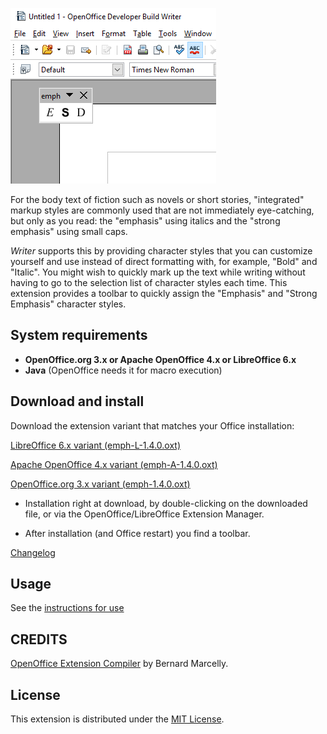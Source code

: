 ![Screenshot: toolbar](Screenshots/Toolbar00-en.png)


For the body text of fiction such as novels or short stories, "integrated" markup styles are commonly used that are not immediately eye-catching, but only as you read: the "emphasis" using italics and the "strong emphasis" using small caps.

_Writer_   supports this by providing character styles that you can customize yourself and use instead of direct formatting with, for example, "Bold" and "Italic". You might wish to quickly mark up the text while writing without having to go to the selection list of character styles each time. This extension provides a toolbar to quickly assign the "Emphasis" and "Strong Emphasis" character styles.

## System requirements

* __OpenOffice.org 3.x or Apache OpenOffice 4.x or LibreOffice 6.x__
* __Java__ (OpenOffice needs it for macro execution)

## Download and install

Download the extension variant that matches your Office installation:

[LibreOffice 6.x variant (emph-L-1.4.0.oxt)](https://raw.githubusercontent.com/peter88213/emph/master/emph-L-1.4.0.oxt)

[Apache OpenOffice 4.x variant (emph-A-1.4.0.oxt)](https://raw.githubusercontent.com/peter88213/emph/master/emph-A-1.4.0.oxt)

[OpenOffice.org 3.x variant (emph-1.4.0.oxt)](https://raw.githubusercontent.com/peter88213/emph/master/emph-1.4.0.oxt)

* Installation right at download, by double-clicking on the downloaded file, or via the OpenOffice/LibreOffice Extension Manager.

* After installation (and Office restart) you find a toolbar.

[Changelog](changelog)


## Usage

See the [instructions for use](help-en)

## CREDITS

[OpenOffice Extension Compiler](https://wiki.openoffice.org/wiki/Extensions_Packager#Extension_Compiler) by Bernard Marcelly.


## License

This extension is distributed under the [MIT License](http://www.opensource.org/licenses/mit-license.php).
